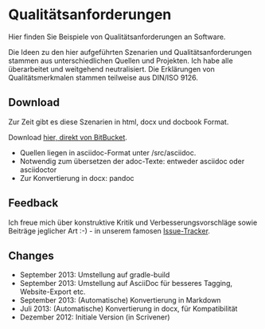 # Qualitätsanforderungen

Hier finden Sie Beispiele von Qualitätsanforderungen an Software.

Die Ideen zu den hier aufgeführten Szenarien und Qualitätsanforderungen stammen aus unterschiedlichen Quellen und Projekten. Ich habe alle überarbeitet und weitgehend neutralisiert. Die Erklärungen von Qualitätsmerkmalen stammen teilweise aus DIN/ISO 9126.


## Download ##
Zur Zeit gibt es diese Szenarien in html, docx und docbook Format. 

Download [hier, direkt von BitBucket](https://bitbucket.org/arc42/quality-requirements/downloads/Beispiele-fu%CC%88r-Qualita%CC%88tsziele-short.docx "Qualitätsanforderungen-Beispiele-docx").

* Quellen liegen in asciidoc-Format unter /src/asciidoc.
* Notwendig zum übersetzen der adoc-Texte: entweder asciidoc oder asciidoctor  
* Zur Konvertierung in docx: pandoc



## Feedback ##
Ich freue mich über konstruktive Kritik und Verbesserungsvorschläge sowie Beiträge jeglicher Art :-) - in unserem famosen [Issue-Tracker](https://bitbucket.org/arc42/quality-requirements/issues?status=new&status=open "issue-Tracker for arc42-quality-requirements on bitbucket").


## Changes

* September 2013: Umstellung auf gradle-build
* September 2013: Umstellung auf AsciiDoc für besseres Tagging, Website-Export etc.
* September 2013: (Automatische) Konvertierung in Markdown
* Juli 2013: (Automatische) Konvertierung in docx, für Kompatibilität
* Dezember 2012: Initiale Version (in Scrivener)


